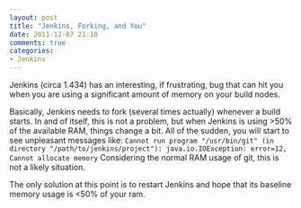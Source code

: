 ```yaml
---
layout: post
title: "Jenkins, Forking, and You"
date: 2011-12-07 21:10
comments: true
categories: 
- Jenkins
---
```

Jenkins (circa 1.434) has an interesting, if frustrating, bug that can hit you 
when you are using a significant amount of memory on your build nodes.

Basically, Jenkins needs to fork (several times actually) whenever a build 
starts. 
In and of itself, this is not a problem, but when Jenkins is using >50% of the 
available RAM, things change a bit.
All of the sudden, you will start to see unpleasant messages like:
`Cannot run program "/usr/bin/git" (in directory "/path/to/jenkins/project"): java.io.IOException: error=12, Cannot allocate memory`
Considering the normal RAM usage of git, this is not a likely situation.

The only solution at this point is to restart Jenkins and hope that its baseline
memory usage is <50% of your ram.
